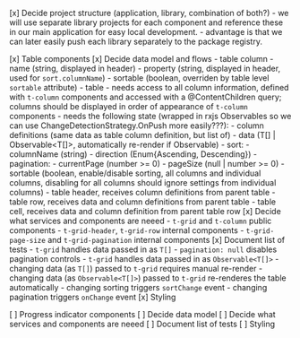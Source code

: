[x] Decide project structure (application, library, combination of both?)
    - we will use separate library projects for each component and reference these in our main application for easy local development.
    - advantage is that we can later easily push each library separately to the package registry.

[x] Table components
    [x] Decide data model and flows
        - table column
            - name (string, displayed in header)
            - property (string, displayed in header, used for `sort.columnName`)
            - sortable (boolean, overriden by table level `sortable` attribute)
        - table
            - needs access to all column information, defined with `t-column` components and accessed with a @ContentChildren query; columns should be displayed in order of appearance of `t-column` components
            - needs the following state (wrapped in rxjs Observables so we can use ChangeDetectionStrategy.OnPush more easily???):
                - column definitions (same data as table column definition, but list of)
                - data (T[] | Observable<T[]>, automatically re-render if Observable)
                - sort:
                    - columnName (string)
                    - direction (Enum{Ascending, Descending})
                - pagination:
                    - currentPage (number >= 0)
                    - pageSize (null | number >= 0)
                - sortable (boolean, enable/disable sorting, all columns and individual columns, disabling for all columns should ignore settings from individual columns)
        - table header, receives column definitions from parent table
        - table row, receives data and column definitions from parent table
        - table cell, receives data and column definition from parent table row
    [x] Decide what services and components are neeed
        - `t-grid` and `t-column` public components
        - `t-grid-header`, `t-grid-row` internal components
        - `t-grid-page-size` and `t-grid-pagination` internal components
    [x] Document list of tests
        - `t-grid` handles data passed in as `T[]`
        - `pagination: null` disables pagination controls
        - `t-grid` handles data passed in as `Observable<T[]>`
        - changing data (as `T[]`) passed to `t-grid` requires manual re-render
        - changing data (as `Observable<T[]>`) passed to `t-grid` re-renderes the table automatically
        - changing sorting triggers `sortChange` event
        - changing pagination triggers `onChange` event
    [x] Styling

[ ] Progress indicator components
    [ ] Decide data model
    [ ] Decide what services and components are neeed
    [ ] Document list of tests
    [ ] Styling
